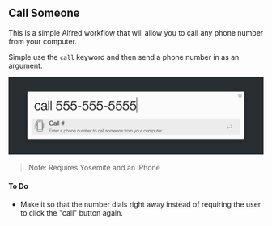 ## Call Someone

This is a simple Alfred workflow that will allow you to call any phone number from your computer.

Simple use the `call` keyword and then send a phone number in as an argument.

![screenshot](screenshot.png)

> Note: Requires Yosemite and an iPhone


#### To Do

- Make it so that the number dials right away instead of requiring the user to click the "call" button again.
